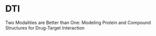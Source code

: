 # DTI
Two Modalities are Better than One: Modeling Protein and Compound Structures for Drug-Target Interaction

